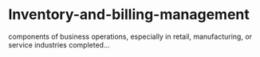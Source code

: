 # Inventory-and-billing-management
components of business operations, especially in retail, manufacturing, or service industries
completed...
